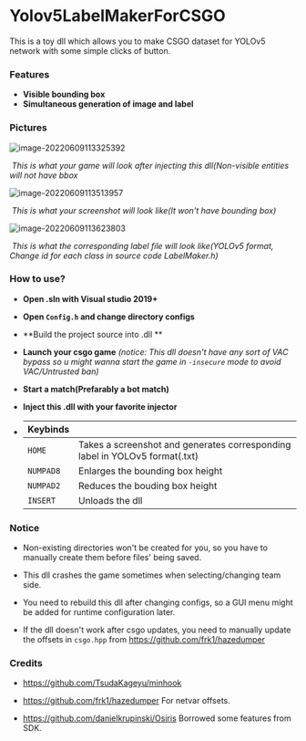 # Yolov5LabelMakerForCSGO
This is a toy dll which allows you to make CSGO dataset for YOLOv5 network with some simple clicks of button.

### Features

+ **Visible bounding box**
+ **Simultaneous generation of image and label**

### Pictures

![image-20220609113325392]([https://github.com/leo4048111/Yolov5LabelMakerForCSGO/blob/main/Pictures/image-20220609113325392.png](https://github.com/leo4048111/Yolov5LabelMakerForCSGO/blob/main/Pictures/image-20220609113325392.png))

​										           *This is what your game will look after injecting this dll(Non-visible entities will not have bbox*

![image-20220609113513957](https://github.com/leo4048111/Yolov5LabelMakerForCSGO/blob/main/Pictures/image-20220609113513956.png)

​                                                  *This is what your screenshot will look like(It won't have bounding box)*

![image-20220609113623803](https://github.com/leo4048111/Yolov5LabelMakerForCSGO/blob/main/Pictures/image-20220609113623803.png)

​												*This is what the corresponding label file will look like(YOLOv5 format,  Change id for each class in source code LabelMaker.h)*

### How to use?

+ **Open .sln with Visual studio 2019+**
+ **Open `Config.h` and change directory configs**
+ **Build the project source into .dll **
+ **Launch your csgo game** *(notice: This dll doesn't have any sort of VAC bypass so u might wanna start the game in `-insecure` mode to avoid VAC/Untrusted ban)*
+ **Start a match(Prefarably a bot match)**

+ **Inject this .dll with your favorite injector**

+ | Keybinds  |                                                              |
  | --------- | ------------------------------------------------------------ |
  | `HOME`    | Takes a screenshot and generates corresponding label in YOLOv5 format(.txt) |
  | `NUMPAD8` | Enlarges the bounding box height                             |
  | `NUMPAD2` | Reduces the bouding box height                               |
  | `INSERT`  | Unloads the dll                                              |

### Notice

+ Non-existing directories won't be created for you, so you have to manually create them before files' being saved.

+ This dll crashes the game sometimes when selecting/changing team side.

+ You need to rebuild this dll after changing configs, so a GUI menu might be added for runtime configuration later.
+ If the dll doesn't work after csgo updates, you need to manually update the offsets in  `csgo.hpp` from https://github.com/frk1/hazedumper

### Credits

+ https://github.com/TsudaKageyu/minhook 
+ https://github.com/frk1/hazedumper   For netvar offsets.

+ https://github.com/danielkrupinski/Osiris  Borrowed some features from SDK.
